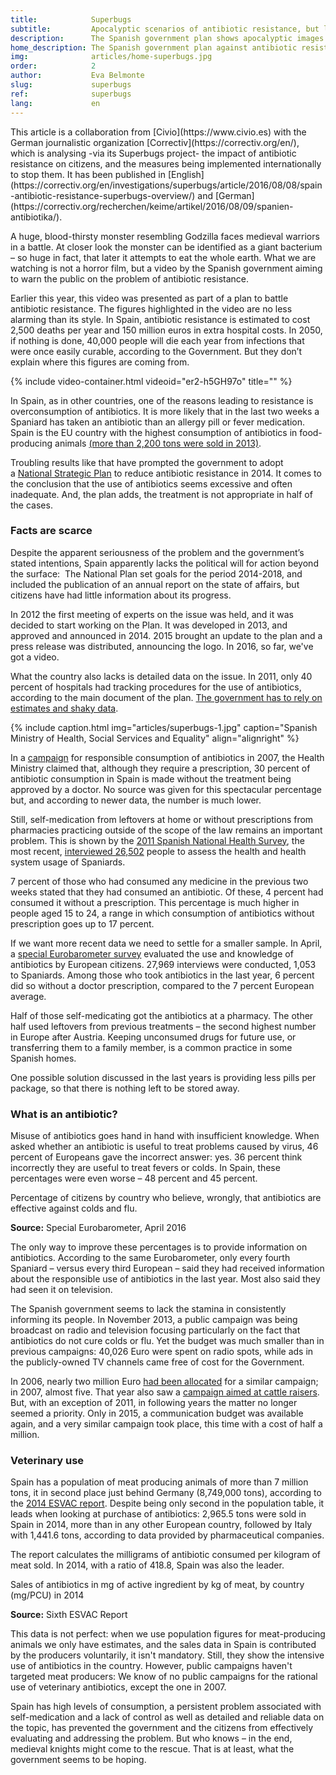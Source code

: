 ```yaml
---
title:            Superbugs
subtitle:         Apocalyptic scenarios of antibiotic resistance, but little action
description:      The Spanish government plan shows apocalyptic images with citizens anxiously devouring pills, but we still don’t have enough information to address the issue.
home_description: The Spanish government plan against antibiotic resistance shows apocalyptic images with citizens anxiously devouring pills, but we still don’t have enough information to address the issue.
img:              articles/home-superbugs.jpg
order:            2
author:           Eva Belmonte
slug:             superbugs
ref:              superbugs
lang:             en
---
```


<div class="container page-content" markdown="1">
  <div class="page-content-container" markdown="1">

<p class="credits" markdown='1'>This article is a collaboration from [Civio](https://www.civio.es) with the German journalistic organization [Correctiv](https://correctiv.org/en/), which is analysing -via its Superbugs project- the impact of antibiotic resistance on citizens, and the measures being implemented internationally to stop them. It has been published in [English](https://correctiv.org/en/investigations/superbugs/article/2016/08/08/spain-antibiotic-resistance-superbugs-overview/) and [German](https://correctiv.org/recherchen/keime/artikel/2016/08/09/spanien-antibiotika/).</p>

A huge, blood-thirsty monster resembling Godzilla faces medieval warriors in a battle. At closer look the monster can be identified as a giant bacterium – so huge in fact, that later it attempts to eat the whole earth. What we are watching is not a horror film, but a video by the Spanish government aiming to warn the public on the problem of antibiotic resistance.

Earlier this year, this video was presented as part of a plan to battle antibiotic resistance. The figures highlighted in the video are no less alarming than its style. In Spain, antibiotic resistance is estimated to cost 2,500 deaths per year and 150 million euros in extra hospital costs. In 2050, if nothing is done, 40,000 people will die each year from infections that were once easily curable, according to the Government. But they don’t explain where this figures are coming from.

{% include video-container.html videoid="er2-h5GH97o" title="" %}

In Spain, as in other countries, one of the reasons leading to resistance is overconsumption of antibiotics. It is more likely that in the last two weeks a Spaniard has taken an antibiotic than an allergy pill or fever medication. Spain is the EU country with the highest consumption of antibiotics in food-producing animals [(more than 2,200 tons were sold in 2013)](http://www.ema.europa.eu/docs/en_GB/document_library/Report/2015/10/WC500195687.pdf).

Troubling results like that have prompted the government to adopt a [National Strategic Plan](http://www.aemps.gob.es/publicaciones/publica/plan-estrategico-antibioticos/v2/docs/plan-estrategico-antimicrobianos-AEMPS.pdf) to reduce antibiotic resistance in 2014\. It comes to the conclusion that the use of antibiotics seems excessive and often inadequate. And, the plan adds, the treatment is not appropriate in half of the cases.

### Facts are scarce

Despite the apparent seriousness of the problem and the government’s stated intentions, Spain apparently lacks the political will for action beyond the surface:  The National Plan set goals for the period 2014-2018, and included the publication of an annual report on the state of affairs, but citizens have had little information about its progress.

In 2012 the first meeting of experts on the issue was held, and it was decided to start working on the Plan. It was developed in 2013, and approved and announced in 2014\. 2015 brought an update to the plan and a press release was distributed, announcing the logo. In 2016, so far, we've got a video.

What the country also lacks is detailed data on the issue. In 2011, only 40 percent of hospitals had tracking procedures for the use of antibiotics, according to the main document of the plan. [The government has to rely on estimates and shaky data](http://ecdc.europa.eu/en/healthtopics/antimicrobial_resistance/esac-net-database/Pages/Antimicrobial-consumption-rates-by-country.aspx).

{% include caption.html img="articles/superbugs-1.jpg" caption="Spanish Ministry of Health, Social Services and Equality" align="alignright" %}

In a [campaign](http://www.msssi.gob.es/campannas/campanas06/antibioticos3.htm) for responsible consumption of antibiotics in 2007, the Health Ministry claimed that, although they require a prescription, 30 percent of antibiotic consumption in Spain is made without the treatment being approved by a doctor. No source was given for this spectacular percentage but, and according to newer data, the number is much lower.

Still, self-medication from leftovers at home or without prescriptions from pharmacies practicing outside of the scope of the law remains an important problem. This is shown by the [2011 Spanish National Health Survey](http://pestadistico.inteligenciadegestion.msssi.es/publicoSNS/comun/DefaultPublico.aspx), the most recent, [interviewed 26,502](http://www.msssi.gob.es/estadEstudios/estadisticas/encuestaNacional/encuestaNac2011/MetodologiaENSE2011_12.pdf) people to assess the health and health system usage of Spaniards.

7 percent of those who had consumed any medicine in the previous two weeks stated that they had consumed an antibiotic. Of these, 4 percent had consumed it without a prescription. This percentage is much higher in people aged 15 to 24, a range in which consumption of antibiotics without prescription goes up to 17 percent.

If we want more recent data we need to settle for a smaller sample. In April, a [special Eurobarometer survey](http://ec.europa.eu/health/antimicrobial_resistance/docs/ebs_407_en.pdf) evaluated the use and knowledge of antibiotics by European citizens. 27,969 interviews were conducted, 1,053 to Spaniards. Among those who took antibiotics in the last year, 6 percent did so without a doctor prescription, compared to the 7 percent European average.

Half of those self-medicating got the antibiotics at a pharmacy. The other half used leftovers from previous treatments – the second highest number in Europe after Austria. Keeping unconsumed drugs for future use, or transferring them to a family member, is a common practice in some Spanish homes.

One possible solution discussed in the last years is providing less pills per package, so that there is nothing left to be stored away.

### What is an antibiotic?

Misuse of antibiotics goes hand in hand with insufficient knowledge. When asked whether an antibiotic is useful to treat problems caused by virus, 46 percent of Europeans gave the incorrect answer: yes. 36 percent think incorrectly they are useful to treat fevers or colds. In Spain, these percentages were even worse – 48 percent and 45 percent.

</div>
<div class="graph-container">
  <p class="graph-container-caption">Percentage of citizens by country who believe, wrongly, that antibiotics are effective against colds and flu.</p>
  <div id="antibiotics-graph" class="bar-graph"></div>
  <p><strong>Source:</strong> Special Eurobarometer, April 2016</p>
</div>
<div class="page-content-container" markdown="1">

The only way to improve these percentages is to provide information on antibiotics. According to the same Eurobarometer, only every fourth Spaniard – versus every third European – said they had received information about the responsible use of antibiotics in the last year. Most also said they had seen it on television.

The Spanish government seems to lack the stamina in consistently informing its people. In November 2013, a public campaign was being broadcast on radio and television focusing particularly on the fact that antibiotics do not cure colds or flu. Yet the budget was much smaller than in previous campaigns: 40,026 Euro were spent on radio spots, while ads in the publicly-owned TV channels came free of cost for the Government.

In 2006, nearly two million Euro [had been allocated](http://www.lamoncloa.gob.es/serviciosdeprensa/cpci/paginas/PlanesEInformes.aspx) for a similar campaign; in 2007, almost five. That year also saw a [campaign aimed at cattle raisers](http://www.aemps.gob.es/vigilancia/medicamentosVeterinarios/docs/ganaderos-antibioticos_abril-2007.pdf). But, with an exception of 2011, in following years the matter no longer seemed a priority. Only in 2015, a communication budget was available again, and a very similar campaign took place, this time with a cost of half a million.

### Veterinary use

Spain has a population of meat producing animals of more than 7 million tons, it in second place just behind Germany (8,749,000 tons), according to the [2014 ESVAC report](http://www.ema.europa.eu/docs/en_GB/document_library/Report/2016/10/WC500214217.pdf). Despite being only second in the population table, it leads when looking at purchase of antibiotics: 2,965.5 tons were sold in Spain in 2014, more than in any other European country, followed by Italy with 1,441.6 tons, according to data provided by pharmaceutical companies.

The report calculates the milligrams of antibiotic consumed per kilogram of meat sold. In 2014, with a ratio of 418.8, Spain was also the leader.

</div>
<div class="graph-container">
  <p class="graph-container-caption">Sales of antibiotics in mg of active ingredient by kg of meat, by country (mg/PCU) in 2014</p>
  <div id="antibiotics-animals-graph" class="bar-graph"></div>
  <p><strong>Source:</strong> Sixth ESVAC Report</p>
</div>
<div class="page-content-container" markdown="1">

This data is not perfect: when we use population figures for meat-producing animals we only have estimates, and the sales data in Spain is contributed by the producers voluntarily, it isn't mandatory. Still, they show the intensive use of antibiotics in the country. However, public campaigns haven't targeted meat producers: We know of no public campaigns for the rational use of veterinary antibiotics, except the one in 2007.

Spain has high levels of consumption, a persistent problem associated with self-medication and a lack of control as well as detailed and reliable data on the topic, has prevented the government and the citizens from effectively evaluating and addressing the problem. But who knows – in the end, medieval knights might come to the rescue. That is at least, what the government seems to be hoping.

  </div>
</div>